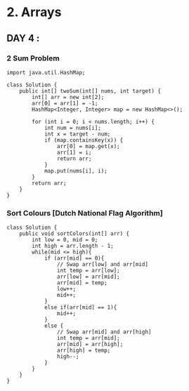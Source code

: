 # 2. Arrays

## DAY 4 : 

### 2 Sum Problem

    import java.util.HashMap;
    
    class Solution {
        public int[] twoSum(int[] nums, int target) {
            int[] arr = new int[2];
            arr[0] = arr[1] = -1;
            HashMap<Integer, Integer> map = new HashMap<>();
            
            for (int i = 0; i < nums.length; i++) {
                int num = nums[i];
                int x = target - num;
                if (map.containsKey(x)) {
                    arr[0] = map.get(x);
                    arr[1] = i;
                    return arr;
                }
                map.put(nums[i], i);
            }
            return arr;
        }
    }

### Sort Colours [Dutch National Flag Algorithm]

    class Solution {
        public void sortColors(int[] arr) {
            int low = 0, mid = 0;
            int high = arr.length - 1;
            while(mid <= high){
                if (arr[mid] == 0){
                    // Swap arr[low] and arr[mid]
                    int temp = arr[low];
                    arr[low] = arr[mid];
                    arr[mid] = temp;
                    low++;
                    mid++;
                }
                else if(arr[mid] == 1){
                    mid++;
                }
                else {
                    // Swap arr[mid] and arr[high]
                    int temp = arr[mid];
                    arr[mid] = arr[high];
                    arr[high] = temp;
                    high--;
                }
            }
        }
    }
